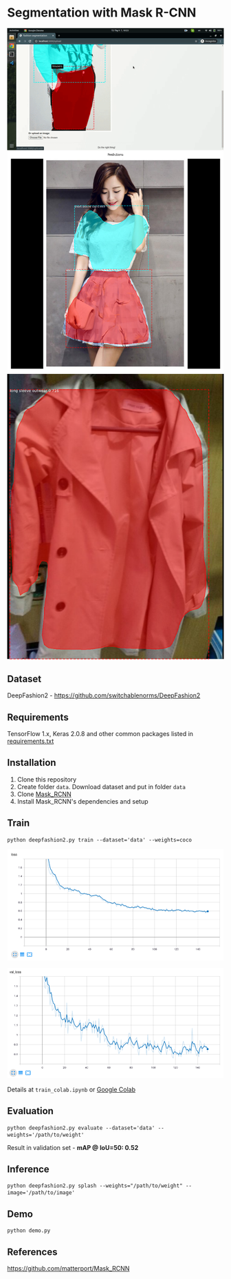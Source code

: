 # Segmentation with Mask R-CNN

![](assets/demo.gif)
![](assets/sample1.png)
![](assets/sample2.png)

## Dataset
DeepFashion2 - https://github.com/switchablenorms/DeepFashion2

## Requirements
TensorFlow 1.x, Keras 2.0.8 and other common packages listed in [requirements.txt](https://github.com/matterport/Mask_RCNN)

## Installation
1. Clone this repository
2. Create folder `data`. Download dataset and put in folder `data`
3. Clone [Mask_RCNN](https://github.com/matterport/Mask_RCNN)
4. Install Mask_RCNN's dependencies and setup

## Train
```
python deepfashion2.py train --dataset='data' --weights=coco
```

![](assets/train_loss.png)

![](assets/validation_loss.png)

Details at `train_colab.ipynb` or [Google Colab](https://colab.research.google.com/drive/1SMkgzluyvFkP_pXo5ijyB0jn0hMtY7h2?usp=sharing)

## Evaluation
```
python deepfashion2.py evaluate --dataset='data' --weights='/path/to/weight'
```
Result in validation set - **mAP @ IoU=50: 0.52**

## Inference
```
python deepfashion2.py splash --weights="/path/to/weight" --image='/path/to/image'
```

## Demo
```
python demo.py
```

## References
https://github.com/matterport/Mask_RCNN
